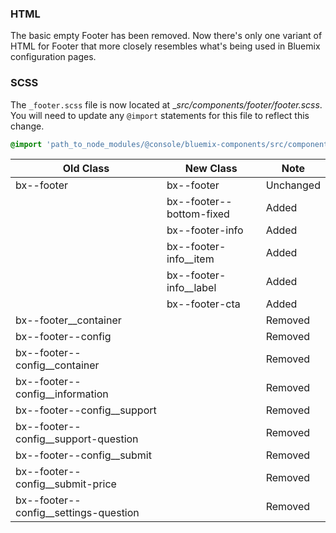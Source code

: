 ### HTML

The basic empty Footer has been removed.
Now there's only one variant of HTML for Footer that more closely resembles what's being used in Bluemix configuration pages.

### SCSS

The `_footer.scss` file is now located at __src/components/footer/_footer.scss__. You will need to update any `@import` statements for this file to reflect this change.

```scss
@import 'path_to_node_modules/@console/bluemix-components/src/components/footer/footer';
```

| Old Class                             | New Class                | Note      |
|---------------------------------------|--------------------------|-----------|
| bx--footer                            | bx--footer               | Unchanged |
|                                       | bx--footer--bottom-fixed | Added     |
|                                       | bx--footer-info          | Added     |
|                                       | bx--footer-info__item    | Added     |
|                                       | bx--footer-info__label   | Added     |
|                                       | bx--footer-cta           | Added     |
| bx--footer__container                 |                          | Removed   |
| bx--footer--config                    |                          | Removed   |
| bx--footer--config__container         |                          | Removed   |
| bx--footer--config__information       |                          | Removed   |
| bx--footer--config__support           |                          | Removed   |
| bx--footer--config__support-question  |                          | Removed   |
| bx--footer--config__submit            |                          | Removed   |
| bx--footer--config__submit-price      |                          | Removed   |
| bx--footer--config__settings-question |                          | Removed   |
